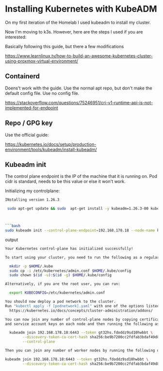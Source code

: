 # Installing Kubernetes with KubeADM

On my first iteration of the Homelab I used kubeadm to install my cluster.

Now I'm moving to k3s. However, here are the steps I used if you are interested:

Basically following this guide, but there a few modifications

https://www.learnlinux.tv/how-to-build-an-awesome-kubernetes-cluster-using-proxmox-virtual-environment/

## Containerd

Doens't work with the guide. Use the normal apt repo, but don't make the default config file. Use no config file.

https://stackoverflow.com/questions/75246951/cri-v1-runtime-api-is-not-implemented-for-endpoint

## Repo / GPG key

Use the official guide:

https://kubernetes.io/docs/setup/production-environment/tools/kubeadm/install-kubeadm/

## Kubeadm init

The control plane endpoint is the IP of the machine that it is running on. Pod cidr is standard, needs to be this value or else it won't work.

Initializing my controlplane:

```bash
INstalling version 1.26.3

 sudo apt-get update && sudo  apt-get install -y kubeadm=1.26.3-00 kubelet=1.26.3-00 kubectl=1.26.3-00 && sudo  apt-mark hold kubeadm kubelet kubectl



```bash
sudo kubeadm init --control-plane-endpoint=192.168.178.18 --node-name k8s-controlplane --pod-network-cidr=10.244.0.0/16
```

output

```bash
Your Kubernetes control-plane has initialized successfully!

To start using your cluster, you need to run the following as a regular user:

  mkdir -p $HOME/.kube
  sudo cp -i /etc/kubernetes/admin.conf $HOME/.kube/config
  sudo chown $(id -u):$(id -g) $HOME/.kube/config

Alternatively, if you are the root user, you can run:

  export KUBECONFIG=/etc/kubernetes/admin.conf

You should now deploy a pod network to the cluster.
Run "kubectl apply -f [podnetwork].yaml" with one of the options listed at:
  https://kubernetes.io/docs/concepts/cluster-administration/addons/

You can now join any number of control-plane nodes by copying certificate authorities
and service account keys on each node and then running the following as root:

  kubeadm join 192.168.178.18:6443 --token gt32hs.fdoddz9sd10hwbbt \
        --discovery-token-ca-cert-hash sha256:be9b7200cc2fdfab3bdaf49d80f55cf2853418b10a9c04dc213f0dce4a894e52 \
        --control-plane

Then you can join any number of worker nodes by running the following on each as root:

kubeadm join 192.168.178.18:6443 --token gt32hs.fdoddz9sd10hwbbt \
        --discovery-token-ca-cert-hash sha256:be9b7200cc2fdfab3bdaf49d80f55cf2853418b10a9c04dc213f0dce4a894e52

```


